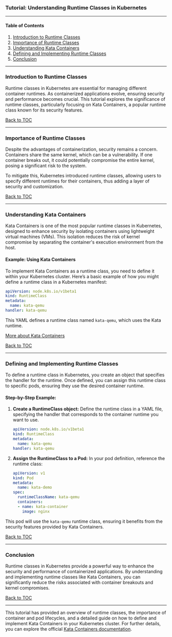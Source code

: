 

### Tutorial: Understanding Runtime Classes in Kubernetes

---

#### Table of Contents
1. [Introduction to Runtime Classes](#introduction-to-runtime-classes)
2. [Importance of Runtime Classes](#importance-of-runtime-classes)
3. [Understanding Kata Containers](#understanding-kata-containers)
4. [Defining and Implementing Runtime Classes](#defining-and-implementing-runtime-classes)
5. [Conclusion](#conclusion)

---

### Introduction to Runtime Classes
Runtime classes in Kubernetes are essential for managing different container runtimes. As containerized applications evolve, ensuring security and performance becomes crucial. This tutorial explores the significance of runtime classes, particularly focusing on Kata Containers, a popular runtime class known for its security features.

[Back to TOC](#table-of-contents)

---

### Importance of Runtime Classes
Despite the advantages of containerization, security remains a concern. Containers share the same kernel, which can be a vulnerability. If one container breaks out, it could potentially compromise the entire kernel, posing a significant risk to the system.

To mitigate this, Kubernetes introduced runtime classes, allowing users to specify different runtimes for their containers, thus adding a layer of security and customization.

[Back to TOC](#table-of-contents)

---

### Understanding Kata Containers
Kata Containers is one of the most popular runtime classes in Kubernetes, designed to enhance security by isolating containers using lightweight virtual machines (VMs). This isolation reduces the risk of kernel compromise by separating the container's execution environment from the host.

#### Example: Using Kata Containers
To implement Kata Containers as a runtime class, you need to define it within your Kubernetes cluster. Here’s a basic example of how you might define a runtime class in a Kubernetes manifest:

```yaml
apiVersion: node.k8s.io/v1beta1
kind: RuntimeClass
metadata:
  name: kata-qemu
handler: kata-qemu
```

This YAML defines a runtime class named `kata-qemu`, which uses the Kata runtime.

[More about Kata Containers](https://katacontainers.io/)

[Back to TOC](#table-of-contents)

---

### Defining and Implementing Runtime Classes
To define a runtime class in Kubernetes, you create an object that specifies the handler for the runtime. Once defined, you can assign this runtime class to specific pods, ensuring they use the desired container runtime.

#### Step-by-Step Example:
1. **Create a RuntimeClass object:**
   Define the runtime class in a YAML file, specifying the handler that corresponds to the container runtime you want to use.

   ```yaml
   apiVersion: node.k8s.io/v1beta1
   kind: RuntimeClass
   metadata:
     name: kata-qemu
   handler: kata-qemu
   ```

2. **Assign the RuntimeClass to a Pod:**
   In your pod definition, reference the runtime class:

   ```yaml
   apiVersion: v1
   kind: Pod
   metadata:
     name: kata-demo
   spec:
     runtimeClassName: kata-qemu
     containers:
     - name: kata-container
       image: nginx
   ```

This pod will use the `kata-qemu` runtime class, ensuring it benefits from the security features provided by Kata Containers.

[Back to TOC](#table-of-contents)

---

### Conclusion
Runtime classes in Kubernetes provide a powerful way to enhance the security and performance of containerized applications. By understanding and implementing runtime classes like Kata Containers, you can significantly reduce the risks associated with container breakouts and kernel compromises.

[Back to TOC](#table-of-contents)

---

This tutorial has provided an overview of runtime classes, the importance of container and pod lifecycles, and a detailed guide on how to define and implement Kata Containers in your Kubernetes cluster. For further details, you can explore the official [Kata Containers documentation](https://katacontainers.io/).
